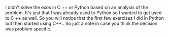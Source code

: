 I didn't solve the exos in C ++ or Python based on an analysis of the problem.
It's just that I was already used to Python so I wanted to get used to C ++ as well.
So you will notice that the first few exercises I did in Python but then started 
using C++.. So just a note in case you think the decision was problem specific.
